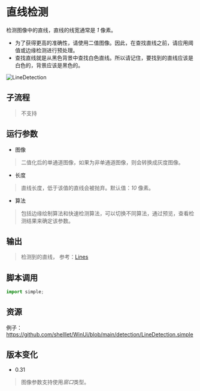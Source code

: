 # 直线检测
检测图像中的直线，直线的线宽通常是 *1* 像素。

* 为了获得更高的准确性，请使用二值图像。因此，在查找直线之前，请应用阈值或边缘检测进行预处理。
* 查找直线就是从黑色背景中查找白色直线。所以请记住，要找到的直线应该是白色的，背景应该是黑色的。


![LineDetection](./images/01.png ':size=90%')

## 子流程
> 不支持


## 运行参数

* 图像
> 二值化后的单通道图像，如果为非单通道图像，则会转换成灰度图像。
* 长度
> 直线长度，低于该值的直线会被抛弃。默认值：*10* 像素。
* 算法
>  包括边缘绘制算法和快速检测算法，可以切换不同算法，通过预览，查看检测结果来确定该参数。

## 输出

> 检测到的直线， 参考：[Lines](./types/Line.md)    


## 脚本调用

```python
import simple;

```

## 资源

例子：https://github.com/shelllet/WinUi/blob/main/detection/LineDetection.simple







## 版本变化

* 0.31
> 图像参数支持使用*窗口*类型。